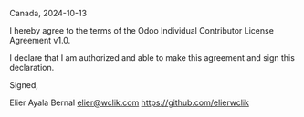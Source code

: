 Canada, 2024-10-13

I hereby agree to the terms of the Odoo Individual Contributor License
Agreement v1.0.

I declare that I am authorized and able to make this agreement and sign this
declaration.

Signed,

Elier Ayala Bernal elier@wclik.com https://github.com/elierwclik
